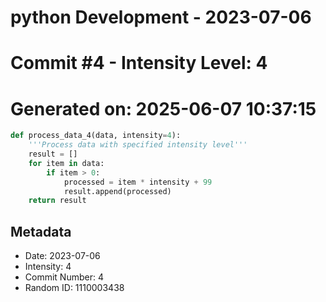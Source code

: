 ﻿# python Development - 2023-07-06
# Commit #4 - Intensity Level: 4
# Generated on: 2025-06-07 10:37:15
```python
def process_data_4(data, intensity=4):
    '''Process data with specified intensity level'''
    result = []
    for item in data:
        if item > 0:
            processed = item * intensity + 99
            result.append(processed)
    return result
```
## Metadata
- Date: 2023-07-06
- Intensity: 4
- Commit Number: 4
- Random ID: 1110003438
